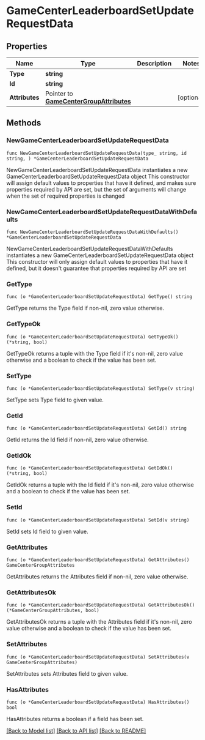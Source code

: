 # GameCenterLeaderboardSetUpdateRequestData

## Properties

Name | Type | Description | Notes
------------ | ------------- | ------------- | -------------
**Type** | **string** |  | 
**Id** | **string** |  | 
**Attributes** | Pointer to [**GameCenterGroupAttributes**](GameCenterGroupAttributes.md) |  | [optional] 

## Methods

### NewGameCenterLeaderboardSetUpdateRequestData

`func NewGameCenterLeaderboardSetUpdateRequestData(type_ string, id string, ) *GameCenterLeaderboardSetUpdateRequestData`

NewGameCenterLeaderboardSetUpdateRequestData instantiates a new GameCenterLeaderboardSetUpdateRequestData object
This constructor will assign default values to properties that have it defined,
and makes sure properties required by API are set, but the set of arguments
will change when the set of required properties is changed

### NewGameCenterLeaderboardSetUpdateRequestDataWithDefaults

`func NewGameCenterLeaderboardSetUpdateRequestDataWithDefaults() *GameCenterLeaderboardSetUpdateRequestData`

NewGameCenterLeaderboardSetUpdateRequestDataWithDefaults instantiates a new GameCenterLeaderboardSetUpdateRequestData object
This constructor will only assign default values to properties that have it defined,
but it doesn't guarantee that properties required by API are set

### GetType

`func (o *GameCenterLeaderboardSetUpdateRequestData) GetType() string`

GetType returns the Type field if non-nil, zero value otherwise.

### GetTypeOk

`func (o *GameCenterLeaderboardSetUpdateRequestData) GetTypeOk() (*string, bool)`

GetTypeOk returns a tuple with the Type field if it's non-nil, zero value otherwise
and a boolean to check if the value has been set.

### SetType

`func (o *GameCenterLeaderboardSetUpdateRequestData) SetType(v string)`

SetType sets Type field to given value.


### GetId

`func (o *GameCenterLeaderboardSetUpdateRequestData) GetId() string`

GetId returns the Id field if non-nil, zero value otherwise.

### GetIdOk

`func (o *GameCenterLeaderboardSetUpdateRequestData) GetIdOk() (*string, bool)`

GetIdOk returns a tuple with the Id field if it's non-nil, zero value otherwise
and a boolean to check if the value has been set.

### SetId

`func (o *GameCenterLeaderboardSetUpdateRequestData) SetId(v string)`

SetId sets Id field to given value.


### GetAttributes

`func (o *GameCenterLeaderboardSetUpdateRequestData) GetAttributes() GameCenterGroupAttributes`

GetAttributes returns the Attributes field if non-nil, zero value otherwise.

### GetAttributesOk

`func (o *GameCenterLeaderboardSetUpdateRequestData) GetAttributesOk() (*GameCenterGroupAttributes, bool)`

GetAttributesOk returns a tuple with the Attributes field if it's non-nil, zero value otherwise
and a boolean to check if the value has been set.

### SetAttributes

`func (o *GameCenterLeaderboardSetUpdateRequestData) SetAttributes(v GameCenterGroupAttributes)`

SetAttributes sets Attributes field to given value.

### HasAttributes

`func (o *GameCenterLeaderboardSetUpdateRequestData) HasAttributes() bool`

HasAttributes returns a boolean if a field has been set.


[[Back to Model list]](../README.md#documentation-for-models) [[Back to API list]](../README.md#documentation-for-api-endpoints) [[Back to README]](../README.md)


